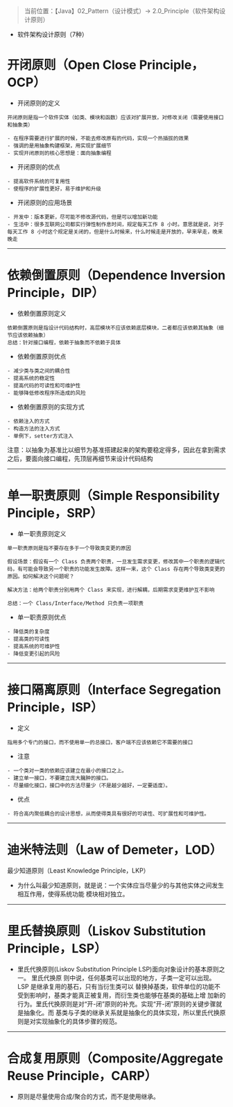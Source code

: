 > 当前位置：【Java】02_Pattern（设计模式）-> 2.0_Principle（软件架构设计原则）



- 软件架构设计原则（7种）

# 开闭原则（Open Close Principle，OCP）

- 开闭原则的定义

```
开闭原则是指一个软件实体（如类、模块和函数）应该对扩展开放，对修改关闭（需要使用接口和抽象类）

- 在程序需要进行扩展的时候，不能去修改原有的代码，实现一个热插拔的效果
- 强调的是用抽象构建框架，用实现扩展细节
- 实现开闭原则的核心思想是：面向抽象编程
```

- 开闭原则的优点

```
- 提高软件系统的可复用性
- 使程序的扩展性更好，易于维护和升级  
```

- 开闭原则的应用场景

```
- 开发中：版本更新，尽可能不修改源代码，但是可以增加新功能
- 生活中：很多互联网公司都实行弹性制作息时间，规定每天工作 8 小时。意思就是说，对于每天工作 8 小时这个规定是关闭的，但是什么时候来，什么时候走是开放的，早来早走，晚来晚走
```



---

# 依赖倒置原则（Dependence Inversion Principle，DIP）

- 依赖倒置原则定义

```
依赖倒置原则是指设计代码结构时，高层模块不应该依赖底层模块，二者都应该依赖其抽象（细节应该依赖抽象）
总结：针对接口编程，依赖于抽象而不依赖于具体
```

- 依赖倒置原则优点

```
- 减少类与类之间的耦合性
- 提高系统的稳定性
- 提高代码的可读性和可维护性
- 能够降低修改程序所造成的风险 
```

- 依赖倒置原则的实现方式

```
- 依赖注入的方式
- 构造方法的注入方式
- 单例下，setter方式注入
```

注意：以抽象为基准比以细节为基准搭建起来的架构要稳定得多，因此在拿到需求之后，要面向接口编程，先顶层再细节来设计代码结构 



---

# 单一职责原则（Simple Responsibility Pinciple，SRP）

- 单一职责原则定义

```
单一职责原则是指不要存在多于一个导致类变更的原因

假设场景：假设有一个 Class 负责两个职责，一旦发生需求变更，修改其中一个职责的逻辑代码，有可能会导致另一个职责的功能发生故障。这样一来，这个 Class 存在两个导致类变更的原因。如何解决这个问题呢？

解决方法：给两个职责分别用两个 Class 来实现，进行解耦，后期需求变更维护互不影响

总结：一个 Class/Interface/Method 只负责一项职责 
```

- 单一职责原则优点

```
- 降低类的复杂度
- 提高类的可读性
- 提高系统的可维护性
- 降低变更引起的风险
```



---

# 接口隔离原则（Interface Segregation Principle，ISP）

- 定义

```
指用多个专门的接口，而不使用单一的总接口，客户端不应该依赖它不需要的接口
```

- 注意

```
- 一个类对一类的依赖应该建立在最小的接口之上。
- 建立单一接口，不要建立庞大臃肿的接口。
- 尽量细化接口，接口中的方法尽量少（不是越少越好，一定要适度）。
```

- 优点

```
- 符合高内聚低耦合的设计思想，从而使得类具有很好的可读性、可扩展性和可维护性。
```



---

# 迪米特法则（Law of Demeter，LOD）

最少知道原则（Least Knowledge Principle，LKP）

- 为什么叫最少知道原则，就是说：一个实体应当尽量少的与其他实体之间发生相互作用，使得系统功能 模块相对独立。



---

# 里氏替换原则（Liskov Substitution Principle，LSP）

- 里氏代换原则(Liskov Substitution Principle LSP)面向对象设计的基本原则之一。 里氏代换原 则中说，任何基类可以出现的地方，子类一定可以出现。 LSP 是继承复用的基石，只有当衍生类可以 替换掉基类，软件单位的功能不受到影响时，基类才能真正被复用，而衍生类也能够在基类的基础上增 加新的行为。里氏代换原则是对“开-闭”原则的补充。实现“开-闭”原则的关键步骤就是抽象化。而 基类与子类的继承关系就是抽象化的具体实现，所以里氏代换原则是对实现抽象化的具体步骤的规范。



---

# 合成复用原则（Composite/Aggregate Reuse Principle，CARP）

- 原则是尽量使用合成/聚合的方式，而不是使用继承。



